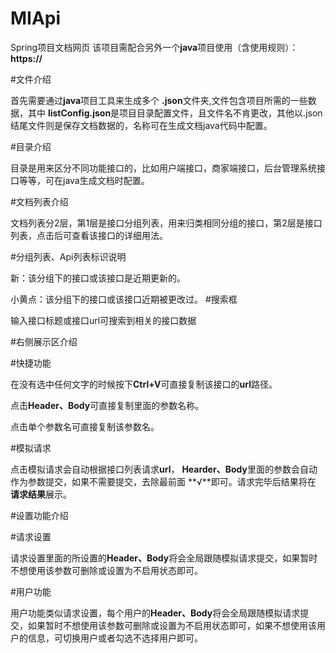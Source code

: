 # MIApi
Spring项目文档网页
该项目需配合另外一个**java**项目使用（含使用规则）：**https://**

#文件介绍

首先需要通过**java**项目工具来生成多个
**.json**文件夹,文件包含项目所需的一些数据，其中
**listConfig.json**是项目目录配置文件，且文件名不肯更改，其他以.json结尾文件则是保存文档数据的，名称可在生成文档java代码中配置。

#目录介绍

目录是用来区分不同功能接口的，比如用户端接口，商家端接口，后台管理系统接口等等，可在java生成文档时配置。

#文档列表介绍

文档列表分2层，第1层是接口分组列表，用来归类相同分组的接口，第2层是接口列表，点击后可查看该接口的详细用法。

#分组列表、Api列表标识说明

新：该分组下的接口或该接口是近期更新的。

小黄点：该分组下的接口或该接口近期被更改过。
#搜索框

输入接口标题或接口url可搜索到相关的接口数据


#右侧展示区介绍

#快捷功能

在没有选中任何文字的时候按下**Ctrl+V**可直接复制该接口的**url**路径。

点击**Header、Body**可直接复制里面的参数名称。

点击单个参数名可直接复制该参数名。

#模拟请求

点击模拟请求会自动根据接口列表请求**url**，
**Hearder、Body**里面的参数会自动作为参数提交，如果不需要提交，去除最前面
**√**即可。请求完毕后结果将在
**请求结果**展示。

#设置功能介绍

#请求设置

请求设置里面的所设置的**Header、Body**将会全局跟随模拟请求提交，如果暂时不想使用该参数可删除或设置为不启用状态即可。

#用户功能

用户功能类似请求设置，每个用户的**Header、Body**将会全局跟随模拟请求提交，如果暂时不想使用该参数可删除或设置为不启用状态即可，如果不想使用该用户的信息，可切换用户或者勾选不选择用户即可。
